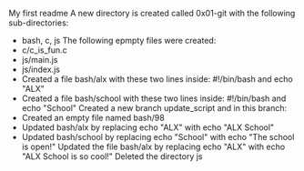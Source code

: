 My first readme
A new directory is created called 0x01-git with the following sub-directories: 
  - bash, c, js
The following epmpty files were created:
  - c/c_is_fun.c
  - js/main.js
  - js/index.js
  - Created a file bash/alx with these two lines inside: #!/bin/bash and echo "ALX"
  - Created a file bash/school with these two lines inside: #!/bin/bash and echo "School"
Created a new branch update_script and in this branch:
  - Created an empty file named bash/98
  - Updated bash/alx by replacing echo "ALX" with echo "ALX School"
  - Updated bash/school by replacing echo "School" with echo "The school is open!"
Updated the file bash/alx by replacing echo "ALX" with echo "ALX School is so cool!"
Deleted the directory js
